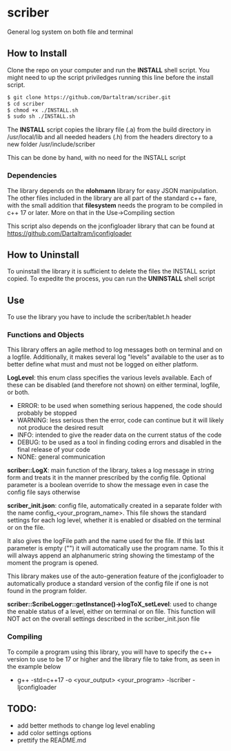 # scriber
General log system on both file and terminal

## How to Install
Clone the repo on your computer and run the **INSTALL** shell script. You might need to up the script priviledges running this line before the install script.

```bash
$ git clone https://github.com/Dartaltram/scriber.git
$ cd scriber
$ chmod +x ./INSTALL.sh
$ sudo sh ./INSTALL.sh
```

The **INSTALL** script copies the library file (.a) from the build directory in /usr/local/lib and all needed headers (.h) from the headers directory to a new folder /usr/include/scriber

This can be done by hand, with no need for the INSTALL script

### Dependencies
The library depends on the **nlohmann** library for easy JSON manipulation. The other files included in the library are all part of the standard c++ fare, with the small addition that **filesystem** needs the program to be compiled in c++ 17 or later. More on that in the Use->Compiling section

This script also depends on the jconfigloader library that can be found at https://github.com/Dartaltram/jconfigloader


## How to Uninstall
To uninstall the library it is sufficient to delete the files the INSTALL script copied. To expedite the process, you can run the **UNINSTALL** shell script

## Use
To use the library you have to include the scriber/tablet.h header

### Functions and Objects
This library offers an agile method to log messages both on terminal and on a logfile. Additionally, it makes several log "levels" available to the user as to better define what must and must not be logged on either platform.

**LogLevel**: this enum class specifies the various levels available. Each of these can be disabled (and therefore not shown) on either terminal, logfile, or both.

- ERROR: to be used when something serious happened, the code should probably be stopped
- WARNING: less serious then the error, code can continue but it will likely not produce the desired result
- INFO: intended to give the reader data on the current status of the code
- DEBUG: to be used as a tool in finding coding errors and disabled in the final release of your code
- NONE: general communication

**scriber::LogX**: main function of the library, takes a log message in string form and treats it in the manner prescribed by the config file. Optional parameter is a boolean override to show the message even in case the config file says otherwise

**scriber_init.json**: config file, automatically created in a separate folder with the name config\_\<your_program_name\>. This file shows the standard settings for each log level, whether it is enabled or disabled on the terminal or on the file.

It also gives the logFile path and the name used for the file. If this last parameter is empty ("") it will automatically use the program name. To this it will always append an alphanumeric string showing the timestamp of the moment the program is opened.

This library makes use of the auto-generation feature of the jconfigloader to automatically produce a standard version of the config file if one is not found in the program folder.

**scriber::ScribeLogger::getInstance()->logToX_setLevel**: used to change the enable status of a level, either on terminal or on file. This function will NOT act on the overall settings described in the scriber_init.json file


### Compiling
To compile a program using this library, you will have to specify the c++ version to use to be 17 or higher and the library file to take from, as seen in the example below

- g++ -std=c++17 -o \<your_output\> \<your_program\> -lscriber -ljconfigloader

## TODO:
- add better methods to change log level enabling
- add color settings options
- prettify the README.md
